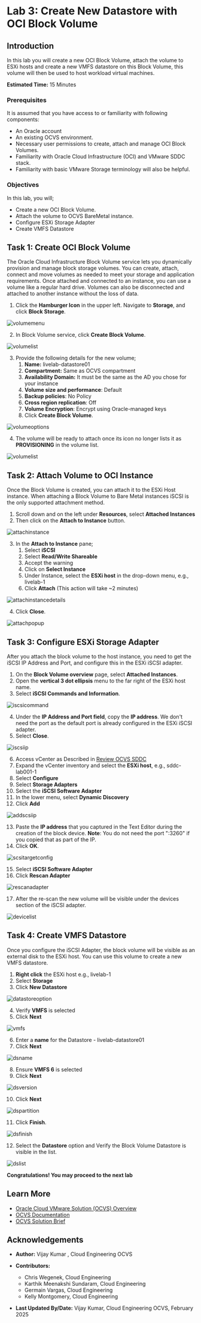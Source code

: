 # Lab 3: Create New Datastore with OCI Block Volume

## Introduction

In this lab you will create a new OCI Block Volume, attach the volume to ESXi hosts and create a new VMFS datastore on this Block Volume, this volume will then be used to host workload virtual machines.

**Estimated Time:** 15 Minutes

### Prerequisites

It is assumed that you have access to or familiarity with following components:

- An Oracle account
- An existing OCVS environment.
- Necessary user permissions to create, attach and manage OCI Block Volumes.
- Familiarity with Oracle Cloud Infrastructure (OCI) and VMware SDDC stack.
- Familiarity with basic VMware Storage terminology will also be helpful.

### Objectives

In this lab, you will;

- Create a new OCI Block Volume.
- Attach the volume to OCVS BareMetal instance.
- Configure ESXi Storage Adapter
- Create VMFS Datastore

## Task 1: Create OCI Block Volume

The Oracle Cloud Infrastructure Block Volume service lets you dynamically provision and manage block storage volumes. You can create, attach, connect and move volumes as needed to meet your storage and application requirements. Once attached and connected to an instance, you can use a volume like a regular hard drive. Volumes can also be disconnected and attached to another instance without the loss of data.

1. Click the **Hamburger Icon** in the upper left. Navigate to **Storage**, and click **Block Storage**.

![volumemenu](./images/volumemenu.png)

2. In Block Volume service, click **Create Block Volume**.

![volumelist](./images/createvolume.png)

3. Provide the following details for the new volume;
      1. **Name:** livelab-datastore01
      2. **Compartment:** Same as OCVS compartment
      3. **Availability Domain:** It must be the same as the AD you chose for your instance
      4. **Volume size and performance**: Default
      5. **Backup policies**: No Policy
      6. **Cross region replication**: Off
      7. **Volume Encryption**: Encrypt using Oracle-managed keys
      8. Click **Create Block Volume**.

![volumeoptions](./images/volumeoption.png)

4. The volume will be ready to attach once its icon no longer lists it as **PROVISIONING** in the volume list.

![volumelist](./images/volumelist.png)

## Task 2: Attach Volume to OCI Instance

Once the Block Volume is created, you can attach it to the ESXi Host instance. When attaching a Block Volume to Bare Metal instances iSCSI is the only supported attachment method.

1. Scroll down and on the left under **Resources**, select **Attached Instances**
2. Then click on the **Attach to Instance** button.

![attachinstance](./images/attachinstance.png)

3. In the **Attach to Instance** pane;
      1. Select **iSCSI**
      2. Select **Read/Write Shareable**
      3. Accept the warning
      4. Click on **Select Instance**
      5. Under Instance, select the **ESXi host** in the drop-down menu, e.g., livelab-1
      6. Click **Attach** (This action will take ~2 minutes)

![attachinstancedetails](./images/attachinstancedetails.png)

4. Click **Close**.

![attachpopup](./images/attachinstanceclose.png)

## Task 3: Configure ESXi Storage Adapter

After you attach the block volume to the host instance, you need to get the iSCSI IP Address and Port, and configure this in the ESXi iSCSI adapter.

1. On the **Block Volume overview** page, select **Attached Instances**.
2. Open the **vertical 3 dot ellipsis** menu to the far right of the ESXi host name.
3. Select **iSCSI Commands and Information**.

![iscsicommand](./images/iscsicommand.png)

4. Under the **IP Address and Port field**, copy the **IP address**. We don't need the port as the default port is already configured in the ESXi iSCSI adapter.
5. Select **Close**.

![iscsiip](./images/iscsiip.png)

6. Access vCenter as Described in [Review OCVS SDDC](?lab=deploy_ocvs#Task3:ReviewOCVSSDDC)
7. Expand the vCenter inventory and select the **ESXi host**, e.g., sddc-lab001-1
8. Select **Configure**
9.  Select **Storage Adapters**
10. Select the **iSCSI Software Adapter**
11. In the lower menu, select **Dynamic Discovery**
12. Click **Add**

![addscsiip](./images/addscsiip.png)

13. Paste the **IP address** that you captured in the Text Editor during the creation of the block device.
    **Note**: You do not need the port ":3260" if you copied that as part of the IP.
14. Click **OK**.

![scsitargetconfig](./images/scsitargetconfig.png)

15. Select **iSCSI Software Adapter**
16. Click **Rescan Adapter**

![rescanadapter](./images/rescanadapter.png)

17. After the re-scan the new volume will be visible under the devices section of the iSCSI adapter.

![devicelist](./images/storagelist.png)

## Task 4: Create VMFS Datastore
Once you configure the iSCSI Adapter, the block volume will be visible as an external disk to the ESXi host. You can use this volume to create a new VMFS datastore.

1. **Right click** the ESXi host e.g., livelab-1
2. Select **Storage**
3. Click **New Datastore**

![datastoreoption](./images/newdatastore.png)

4. Verify **VMFS** is selected
5. Click **Next**

![vmfs](./images/datastorevmfs.png)

6. Enter a **name** for the Datastore - livelab-datastore01
7. Click **Next**

![dsname](./images/datastorename.png)

8. Ensure **VMFS 6** is selected
9.  Click **Next**

![dsversion](./images/datastoreversion.png)

10. Click **Next**

![dspartition](./images/datastorepartition.png)

11. Click **Finish**.

![dsfinish](./images/datastorefinish.png)

12. Select the **Datastore** option and Verify the Block Volume Datastore is visible in the list.

![dslist](./images/datastorelist.png)

**Congratulations! You may proceed to the next lab**

## Learn More

- [Oracle Cloud VMware Solution (OCVS) Overview](https://www.oracle.com/in/cloud/compute/vmware/)
- [OCVS Documentation](https://docs.oracle.com/en-us/iaas/Content/VMware/Concepts/ocvsoverview.htm)
- [OCVS Solution Brief](https://www.oracle.com/a/ocom/docs/understanding-oracle-cloud-vmware-solution.pdf)

## Acknowledgements

* **Author:** Vijay Kumar
, Cloud Engineering OCVS
* **Contributors:**
    - Chris Wegenek, Cloud Engineering
    - Karthik Meenakshi Sundaram, Cloud Engineering
    - Germain Vargas, Cloud Engineering
    - Kelly Montgomery, Cloud Engineering

* **Last Updated By/Date:** Vijay Kumar, Cloud Engineering OCVS, February 2025